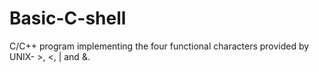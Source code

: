 # Basic-C-shell
 C/C++ program implementing the four functional characters provided by UNIX- >, &lt;, | and &amp;. 
